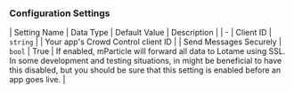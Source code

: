 

### Configuration Settings

| Setting Name |  Data Type    | Default Value  | Description |
| -
| Client ID | `string` | <unset> | Your app's Crowd Control client ID |
| Send Messages Securely | `bool` | True | If enabled, mParticle will forward all data to Lotame using SSL.  In some development and testing situations, in might be beneficial to have this disabled, but you should be sure that this setting is enabled before an app goes live. |
